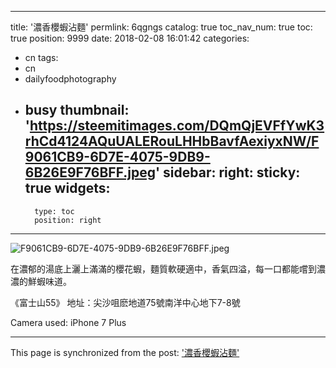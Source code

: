
---
title: '濃香櫻蝦沾麵'
permlink: 6qgngs
catalog: true
toc_nav_num: true
toc: true
position: 9999
date: 2018-02-08 16:01:42
categories:
- cn
tags:
- cn
- dailyfoodphotography
- busy
thumbnail: 'https://steemitimages.com/DQmQjEVFfYwK3rhCd4124AQuUALERouLHHbBavfAexiyxNW/F9061CB9-6D7E-4075-9DB9-6B26E9F76BFF.jpeg'
sidebar:
    right:
        sticky: true
widgets:
    -
        type: toc
        position: right
---


![F9061CB9-6D7E-4075-9DB9-6B26E9F76BFF.jpeg](https://steemitimages.com/DQmQjEVFfYwK3rhCd4124AQuUALERouLHHbBavfAexiyxNW/F9061CB9-6D7E-4075-9DB9-6B26E9F76BFF.jpeg)

在濃郁的湯底上灑上滿滿的櫻花蝦，麵質軟硬適中，香氣四溢，每一口都能嚐到濃濃的鮮蝦味道。


《富士山55》
地址：尖沙咀麽地道75號南洋中心地下7-8號

Camera used: iPhone 7 Plus

- - -

This page is synchronized from the post: ['濃香櫻蝦沾麵'](https://steemit.com/@htliao/6qgngs)
